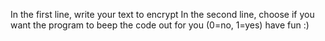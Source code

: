 In the first line, write your text to encrypt
In the second line, choose if you want the program to beep the code out for you (0=no, 1=yes)
have fun :)
